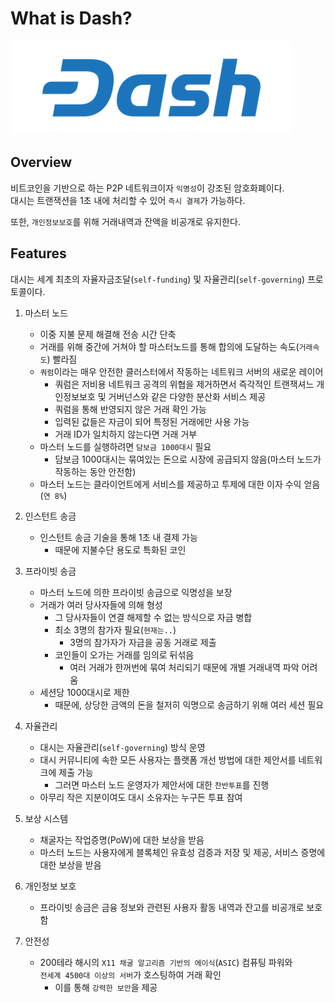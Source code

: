 # What is Dash? 

![](.Dash_images/5d519c29.png)  

## Overview 

비트코인을 기반으로 하는 P2P 네트워크이자 `익명성`이 강조된 암호화폐이다.   
대시는 트랜잭션을 1초 내에 처리할 수 있어 `즉시 결제`가 가능하다.  

또한, `개인정보보호`를 위해 거래내역과 잔액을 비공개로 유지한다.

## Features 

대시는 세계 최초의 자율자금조달(`self-funding`) 및 자율관리(`self-governing`) 프로토콜이다.
1. 마스터 노드
   - 이중 지불 문제 해결해 전송 시간 단축
   - 거래를 위해 중간에 거쳐야 할 마스터노드를 통해 합의에 도달하는 속도(`거래속도`) 빨라짐
   - `쿼럼`이라는 매우 안전한 클러스터에서 작동하는 네트워크 서버의 새로운 레이어
     - 쿼럼은 저비용 네트워크 공격의 위협을 제거하면서 즉각적인 트랜잭셔느 개인정보보호 및 거버넌스와 같은 다양한 분산화 서비스 제공
     - 쿼럼을 통해 반영되지 않은 거래 확인 가능
     - 입력된 값들은 자금이 되어 특정된 거래에만 사용 가능
     - 거래 ID가 일치하지 않는다면 거래 거부 
   - 마스터 노드를 실행하려면 `담보금 1000대시` 필요
     - 담보금 1000대시는 묶여있는 돈으로 시장에 공급되지 않음(마스터 노드가 작동하는 동안 안전함)
   - 마스터 노드는 클라이언트에게 서비스를 제공하고 투제에 대한 이자 수익 얻음(`연 8%`)  

2. 인스턴트 송금
   - 인스턴트 송금 기술을 통해 1초 내 결제 가능
     - 때문에 지불수단 용도로 특화된 코인
3. 프라이빗 송금
   - 마스터 노드에 의한 프라이빗 송금으로 익명성을 보장
   - 거래가 여러 당사자들에 의해 형성
     - 그 당사자들이 연결 해제할 수 없는 방식으로 자금 병합
     - 최소 3명의 참가자 필요(`현재는..`)
       - 3명의 참가자가 자금을 공동 거래로 제출
     - 코인들이 오가는 거래를 임의로 뒤섞음
       - 여러 거래가 한꺼번에 묶여 처리되기 때문에 개별 거래내역 파악 어려움
   - 세션당 1000대시로 제한
     - 때문에, 상당한 금액의 돈을 철저히 익명으로 송금하기 위해 여러 세션 필요
  
4. 자율관리
   - 대시는 자율관리(`self-governing`) 방식 운영
   - 대시 커뮤니티에 속한 모든 사용자는 플랫폼 개선 방법에 대한 제안서를 네트워크에 제출 가능  
     - 그러면 마스터 노드 운영자가 제안서에 대한 `찬반투표`를 진행  
   - 아무리 작은 지분이여도 대시 소유자는 누구든 투표 참여   

5. 보상 시스템
   - 채굴자는 작업증명(PoW)에 대한 보상을 받음
   - 마스터 노드는 사용자에게 블록체인 유효성 검증과 저장 및 제공, 서비스 증명에 대한 보상을 받음  

6. 개인정보 보호
   - 프라이빗 송금은 금융 정보와 관련된 사용자 활동 내역과 잔고를 비공개로 보호함  

7. 안전성
   - 200테라 해시의 `X11 채굴 알고리즘 기반의 에이식`(`ASIC`) 컴퓨팅 파워와  
`전세계 4500대 이상의 서버`가 호스팅하여 거래 확인
     - 이를 통해 `강력한 보안`을 제공

